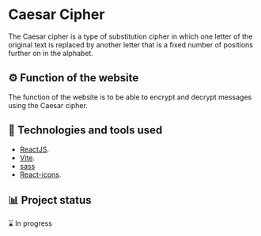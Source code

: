 # Caesar Cipher

The Caesar cipher is a type of substitution cipher in which one letter of the original text is replaced by another letter that is a fixed number of positions further on in the alphabet.

## ⚙️ Function of the website

The function of the website is to be able to encrypt and decrypt messages using the Caesar cipher.

## 🚀 Technologies and tools used

- [ReactJS](https://es.react.dev/).
- [Vite](https://vitejs.dev/).
- [sass](https://sass-lang.com/)
- [React-icons](https://www.npmjs.com/package/react-icons).

## 📊 Project status

⌛ In progress

